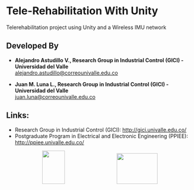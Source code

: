 # Tele-Rehabilitation With Unity
Telerehabilitation project using Unity and a Wireless IMU network

## Developed By

* __Alejandro Astudillo V., Research Group in Industrial Control (GICI) - Universidad del Valle__ <br />
<alejandro.astudillo@correounivalle.edu.co>

* __Juan M. Luna L., Research Group in Industrial Control (GICI) - Universidad del Valle__ <br />
<juan.luna@correounivalle.edu.co>

## Links:
* Research Group in Industrial Control (GICI): http://gici.univalle.edu.co/
* Postgraduate Program in Electrical and Electronic Engineering (PPIEE): http://ppiee.univalle.edu.co/


<p align="center"><img width="61" height="90" src="http://www.univalle.edu.co/images/Univalle/70_Rojo.jpg"/>&emsp;&emsp;&emsp;&emsp;&emsp;&emsp;&emsp;&emsp;&emsp;&emsp;<img width="110" height="83" src="http://gici.univalle.edu.co/images/logoGici.jpg"/> </p>

